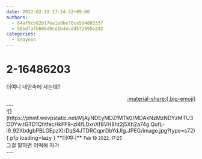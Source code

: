 ```yaml
---
date: 2022-02-19 17:24:52+09:00
authors:
  - 64af9cb82b17ea1a9be70ce5d4d03337
  - 56bdfafb606d9ce1b4ecdd572595e242
categories:
  - Seoyeon
---
```


# 2-16486203

<div class="post-container" markdown="1">
<div class="content-container md-sidebar__scrollwrap" markdown="1">

더여니 내맘속에 사는데?

</div>
</div>

<div style="text-align: right;" markdown="1">
<a href="https://weverse.io/fromis9/fanpost/2-16486203" style="text-align: right;">:material-share:{.big-emoji}</a>
</div>
---

<div class="comments-container md-sidebar__scrollwrap" markdown="1">
<div class="comment" markdown="1">
<div class='id-container' markdown="1">
![](https://phinf.wevpstatic.net/MjAyNDEyMDZfMTk0/MDAxNzMzNDYzMTU3ODYw.tGTD1QfitfecHkFF9-zI4fL0xnXf8VH8ht2j5Xh2a74g.QufL-i9_92XbdgbPBLGEpzXIrDqS4JTDRCqprDbYdJIg.JPEG/image.jpg?type=s72){ pfp loading=lazy }
**<span class="artist">더여니</span>** <small>Feb 19 2022, 17:25</small><br>
</div>
<div class='comment-body' markdown="1">
그걸 말하면 어떡해 자갸
</div>
</div>
</div>
---
